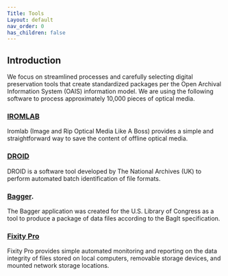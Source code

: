 ```yaml
---
Title: Tools
Layout: default
nav_order: 0
has_children: false
---
```

## Introduction
We focus on streamlined processes and carefully selecting digital preservation tools that create standardized packages per the Open Archival Information System (OAIS) information model. We are using the following software to process approximately 10,000 pieces of optical media. 

### [IROMLAB](https://github.com/KBNLresearch/iromlab)
Iromlab (Image and Rip Optical Media Like A Boss) provides a simple and straightforward way to save the content of offline optical media. 

### [DROID](https://www.nationalarchives.gov.uk/information-management/manage-information/preserving-digital-records/droid/)
DROID is a software tool developed by The National Archives (UK) to perform automated batch identification of file formats.

### [Bagger](https://github.com/LibraryOfCongress/bagger).
The Bagger application was created for the U.S. Library of Congress as a tool to produce a package of data files according to the BagIt specification.

### [Fixity Pro](https://www.fixitypro.com/)
Fixity Pro provides simple automated monitoring and reporting on the data integrity of files stored on local computers, removable storage devices, and mounted network storage locations. 

